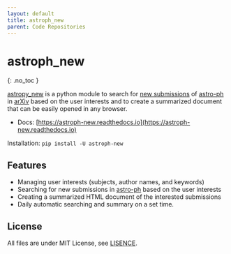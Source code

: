 ```yaml
---
layout: default
title: astroph_new
parent: Code Repositories
---
```


# astroph_new
{: .no_toc }

[astropy_new](https://github.com/radioshiny/astroph_new) is a python module 
to search for [new submissions](https://arxiv.org/list/astro-ph/new) of 
[astro-ph](https://arxiv.org/archive/astro-ph) in [arXiv](https://arxiv.org) 
based on the user interests and to create a summarized document 
that can be easily opened in any browser.

- Docs: [https://astroph-new.readthedocs.io](https://astroph-new.readthedocs.io)

Installation: `pip install -U astroph-new`

## Features

- Managing user interests (subjects, author names, and keywords)
- Searching for new submissions in
  [astro-ph](https://arxiv.org/list/astro-ph/new) based on the user interests
- Creating a summarized HTML document of the interested submissions
- Daily automatic searching and summary on a set time.

## License

All files are under MIT License, see [LISENCE](LICENSE).